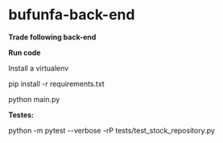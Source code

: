# bufunfa-back-end

**Trade following back-end**

**Run code**

Install a virtualenv

pip install -r requirements.txt

python main.py

**Testes:**

python -m pytest --verbose -rP tests/test_stock_repository.py